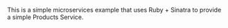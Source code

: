 This is a simple microservices example that uses Ruby + Sinatra to provide a simple Products Service.
